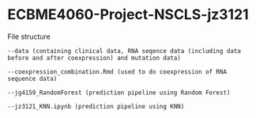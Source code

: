 # ECBME4060-Project-NSCLS-jz3121


File structure 

    --data (containing clinical data, RNA seqence data (including data before and after coexpression) and mutation data)
    
    --coexpression_combination.Rmd (used to do coexpression of RNA sequence data)
    
    --jg4159_RandomForest (prediction pipeline using Random Forest)
    
    --jz3121_KNN.ipynb (prediction pipeline using KNN)
